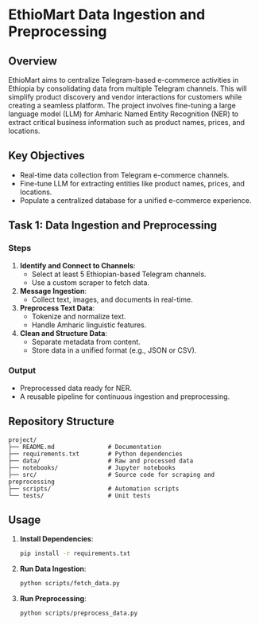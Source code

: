 # EthioMart Data Ingestion and Preprocessing

## Overview
EthioMart aims to centralize Telegram-based e-commerce activities in Ethiopia by consolidating data from multiple Telegram channels. This will simplify product discovery and vendor interactions for customers while creating a seamless platform. The project involves fine-tuning a large language model (LLM) for Amharic Named Entity Recognition (NER) to extract critical business information such as product names, prices, and locations.

## Key Objectives
- Real-time data collection from Telegram e-commerce channels.
- Fine-tune LLM for extracting entities like product names, prices, and locations.
- Populate a centralized database for a unified e-commerce experience.

## Task 1: Data Ingestion and Preprocessing
### Steps
1. **Identify and Connect to Channels**:
   - Select at least 5 Ethiopian-based Telegram channels.
   - Use a custom scraper to fetch data.
2. **Message Ingestion**:
   - Collect text, images, and documents in real-time.
3. **Preprocess Text Data**:
   - Tokenize and normalize text.
   - Handle Amharic linguistic features.
4. **Clean and Structure Data**:
   - Separate metadata from content.
   - Store data in a unified format (e.g., JSON or CSV).

### Output
- Preprocessed data ready for NER.
- A reusable pipeline for continuous ingestion and preprocessing.

## Repository Structure
```
project/
├── README.md               # Documentation
├── requirements.txt        # Python dependencies
├── data/                   # Raw and processed data
├── notebooks/              # Jupyter notebooks
├── src/                    # Source code for scraping and preprocessing
├── scripts/                # Automation scripts
└── tests/                  # Unit tests
```

## Usage
1. **Install Dependencies**:
   ```bash
   pip install -r requirements.txt
   ```
2. **Run Data Ingestion**:
   ```bash
   python scripts/fetch_data.py
   ```
3. **Run Preprocessing**:
   ```bash
   python scripts/preprocess_data.py
   ```


